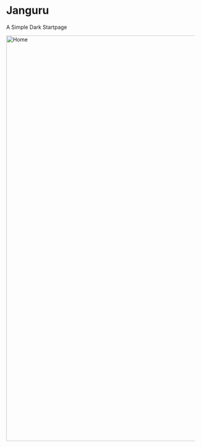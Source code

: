 # Janguru
A Simple Dark Startpage

<img width="1080" alt="Home" src="https://cdn.discordapp.com/attachments/763855890750636032/977886395362340925/unknown.png">
